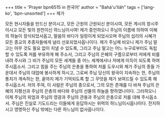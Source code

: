 +++
title = 'Prayer bpn6515 in 한국어'
author = "Bahá'u'lláh"
tags = ['lang-ko', 'bpn-unsorted']
+++
제가

모든 현시자들을 만드신 분이시고, 모든 근원의 근원되신 분이시여, 모든 계시의 창시주이시고 모든 빛의 원천이신 하느님이시여! 제가 증언하오니 주님의 이름에 의하여 이해의 하늘이 장식되었사옵고, 말씀의 바다가 일렁이게 되었사오며 주님의 섭리의 시혜가 모든 종교의 추종자들에게 널리 선포되었사옵나이다.
제가 주님께 비오니 제가 주님 말고는 아무 것도 필요 없이 지낼 수 있도록, 그리고 주님 말고는 어느 누구로부터도 독립할 수 있도록 저를 부유하게 해 주소서, 그리고 주님의 은혜의 구름으로부터 저에게 비를 내려 주시와 그 비가 주님의 모든 세계들 중 어느 세계에서나 저에게 이득이 되도록 하여 주시옵소서. 그리고 힘을 주는 주님의 은총을 통하여 저를 도우시와 제가 주님의 종들 가운데서 주님의 대업에 봉사하게 하시고, 그로써 주님 당신의 왕국이 지속하는 한, 주님의 통치가 계속하는 한, 끝까지 제가 기억되도록 할 그 무엇을 제가 보여드릴 수 있도록 해 주시옵소서.
저의 주여, 이 사람은 주님의 종으로서, 그의 모든 존재를 다 바쳐 주님의 은혜의 지평선과 주님의 은총의 바다와 주님의 선물의 하늘을 향하였나이다. 그러하오니 이제 주님의 위엄과 주님의 영광과 주님의 관용과 주님의 은총으로 저를 대해 주시옵소서.
주님은 진실로 기도드리는 이들에게 응답하시는 위력의 하느님이시옵나이다. 전지하시고 영명하신 주님 밖에는 다른 하느님이 없사옵나이다.
